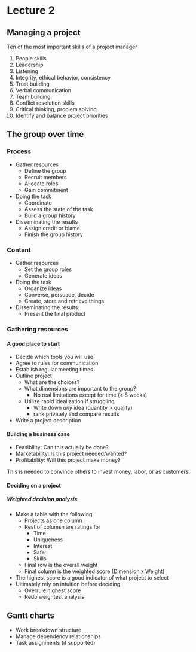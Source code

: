 # Lecture 2

## Managing a project

Ten of the most important skills of a project manager

1.  People skills    
2.  Leadership
3.  Listening
4.  Integrity, ethical behavior, consistency
5.  Trust building
6.  Verbal communication
7.  Team building
8.  Conflict resolution skills
9.  Critical thinking, problem solving
10.  Identify and balance project priorities

## The group over time

### Process

- Gather resources
	- Define the group
	- Recruit members
	- Allocate roles
	- Gain commitment
- Doing the task
	- Coordinate
	- Assess the state of the task
	- Build a group history
- Disseminating the results
	- Assign credit or blame
	- Finish the group history

### Content

- Gather resources
	- Set the group roles
	- Generate ideas
- Doing the task
	- Organize ideas
	- Converse, persuade, decide
	- Create, store and retrieve things
- Disseminating the results
	- Present the final product

### Gathering resources

#### A good place to start

- Decide which tools you will use
- Agree to rules for communication
- Establish regular meeting times
- Outline project  
	- What are the choices?
	- What dimensions are important to the group?
		- No real limitations except for time (< 8 weeks)
	- Utilize rapid idealization if struggling
		- Write down *any* idea (quantity > quality)
		- rank privately and compare results
- Write a project description

#### Building a business case

- Feasibility: Can this actually be done?
- Marketability: Is this project needed/wanted?
- Profitability: Will this project make money?

This is needed to convince others to invest money, labor, or as customers.


#### Deciding on a project

##### Weighted decision analysis

- Make a table with the following
	- Projects as one column
	- Rest of columsn are ratings for
		- Time
		- Uniqueness
		- Interest
		- Safe
		- Skills
	- Final row is the overall weight
	- Final column is the weighted score (Dimension x Weight)
- The highest score is a good indicator of what project to select
- Ultimately rely on intuition before deciding
	- Overrule highest score
	- Redo weightest analysis

## Gantt charts

- Work breakdown structure
- Manage dependency relationships
- Task assignments (if supported)



